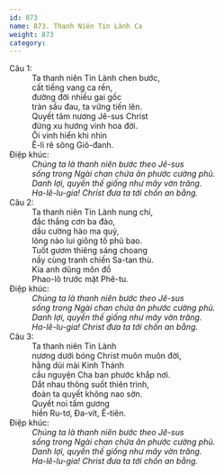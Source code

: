 ```yaml
---
id: 873
name: 873. Thanh Niên Tin Lành Ca
weight: 873
category: 
---
```

<dl><dt>Câu 1:</dt><dd data-verse="1">Ta thanh niên Tin Lành chen bước, <br/>cất tiếng vang ca rền, <br/>đường đời nhiều gai gốc <br/>tràn sầu đau, ta vững tiến lên. <br/>Quyết tâm nương Jê-sus Christ <br/>đừng xu hướng vinh hoa đời. <br/>Ôi vinh hiển khi nhìn <br/>Ê-li rẽ sông Giô-đanh. </dd><dt>Điệp khúc:</dt><dd data-chorus="1"><em>Chúng ta là thanh niên bước theo Jê-sus <br/>sống trong Ngài chan chứa ân phước cường phủ. <br/>Danh lợi, quyền thế giống như mây vờn trăng. <br/>Ha-lê-lu-gia! Christ đưa ta tới chốn an bằng. </em></dd><dt>Câu 2:</dt><dd data-verse="2">Ta thanh niên Tin Lành nung chí, <br/>đắc thắng cơn ba đào, <br/>dầu cường hào ma quỷ, <br/>lòng nào lui giông tố phủ bao. <br/>Tuốt gươm thiêng sáng choang <br/>nầy cùng tranh chiến Sa-tan thù. <br/>Kia anh dũng môn đồ <br/>Phao-lô trước mặt Phê-tu. </dd><dt>Điệp khúc:</dt><dd data-chorus="1"><em>Chúng ta là thanh niên bước theo Jê-sus <br/>sống trong Ngài chan chứa ân phước cường phủ. <br/>Danh lợi, quyền thế giống như mây vờn trăng. <br/>Ha-lê-lu-gia! Christ đưa ta tới chốn an bằng. </em></dd><dt>Câu 3:</dt><dd data-verse="3">Ta thanh niên Tin Lành <br/>nương dưới bóng Christ muôn muôn đời, <br/>hằng dùi mài Kinh Thánh <br/>cầu nguyện Cha ban phước khắp nơi. <br/>Dắt nhau thông suốt thiên trình, <br/>đoàn ta quyết không nao sờn. <br/>Quyết noi tấm gương <br/>hiền Ru-tơ, Đa-vít, Ê-tiên. </dd><dt>Điệp khúc:</dt><dd data-chorus="1"><em>Chúng ta là thanh niên bước theo Jê-sus <br/>sống trong Ngài chan chứa ân phước cường phủ. <br/>Danh lợi, quyền thế giống như mây vờn trăng. <br/>Ha-lê-lu-gia! Christ đưa ta tới chốn an bằng. </em></dd></dl>
